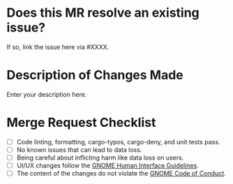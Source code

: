 # Does this MR resolve an existing issue?
If so, link the issue here via #XXXX.

# Description of Changes Made
Enter your description here.

# Merge Request Checklist

- [ ] Code linting, formatting, cargo-typos, cargo-deny, and unit tests pass.
- [ ] No known issues that can lead to data loss.
- [ ] Being careful about inflicting harm like data loss on users.
- [ ] UI/UX changes follow the [GNOME Human Interface Guidelines](https://developer.gnome.org/hig/).
- [ ] The content of the changes do not violate the [GNOME Code of Conduct](https://conduct.gnome.org).

